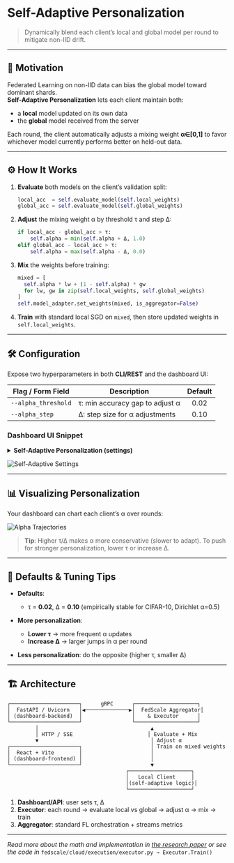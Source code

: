 <!-- ````markdown -->
# Self-Adaptive Personalization

> Dynamically blend each client’s local and global model per round to mitigate non-IID drift.

---

## 🎯 Motivation

Federated Learning on non-IID data can bias the global model toward dominant shards.  
**Self-Adaptive Personalization** lets each client maintain both:
- a **local** model updated on its own data  
- the **global** model received from the server  

Each round, the client automatically adjusts a mixing weight **α∈[0,1]** to favor whichever model currently performs better on held-out data.

---

## ⚙️ How It Works

1. **Evaluate** both models on the client’s validation split:
   ```python
   local_acc  = self.evaluate_model(self.local_weights)
   global_acc = self.evaluate_model(self.global_weights)
<!-- ```` -->

2. **Adjust** the mixing weight α by threshold τ and step Δ:

   ```python
   if local_acc - global_acc > τ:
       self.alpha = min(self.alpha + Δ, 1.0)
   elif global_acc - local_acc > τ:
       self.alpha = max(self.alpha - Δ, 0.0)
   ```
3. **Mix** the weights before training:

   ```python
   mixed = [
     self.alpha * lw + (1 - self.alpha) * gw
     for lw, gw in zip(self.local_weights, self.global_weights)
   ]
   self.model_adapter.set_weights(mixed, is_aggregator=False)
   ```
4. **Train** with standard local SGD on `mixed`, then store updated weights in `self.local_weights`.

---

## 🛠 Configuration

Expose two hyperparameters in both **CLI/REST** and the dashboard UI:

| Flag / Form Field   | Description                     | Default |
| ------------------- | ------------------------------- | :-----: |
| `--alpha_threshold` | τ: min accuracy gap to adjust α |   0.02  |
| `--alpha_step`      | Δ: step size for α adjustments  |   0.10  |

### Dashboard UI Snippet

<details>
<summary><strong>Self-Adaptive Personalization (settings)</strong></summary>

```jsx
<fieldset>
  <legend>Self-Adaptive Personalization</legend>
  <label>
    α-threshold (τ):
    <input
      name="alpha_threshold"
      type="number" step="0.005" min="0" max="1"
      value={form.alpha_threshold}
      onChange={handleChange}
    />
  </label>
  <label>
    α-step (Δ):
    <input
      name="alpha_step"
      type="number" step="0.01" min="0" max="1"
      value={form.alpha_step}
      onChange={handleChange}
    />
  </label>
</fieldset>
```

</details>

![Self-Adaptive Settings](assets/self-adaptive-settings.png)

---

## 📊 Visualizing Personalization

Your dashboard can chart each client’s α over rounds:

![Alpha Trajectories](assets/alpha-trajectories.png)

> **Tip**: Higher τ/Δ makes α more conservative (slower to adapt).
> To push for stronger personalization, lower τ or increase Δ.

---

## 🔧 Defaults & Tuning Tips

* **Defaults**:

  * τ = **0.02**, Δ = **0.10** (empirically stable for CIFAR-10, Dirichlet α=0.5)
* **More personalization**:

  * **Lower τ** → more frequent α updates
  * **Increase Δ** → larger jumps in α per round
* **Less personalization**: do the opposite (higher τ, smaller Δ)

---

## 🏗 Architecture

```text
┌──────────────────────┐      gRPC      ┌────────────────────┐
│  FastAPI / Uvicorn   │◀──────────────▶│  FedScale Aggregator│
│ (dashboard-backend)  │                │    & Executor      │
└──────────────────────┘                └────────────────────┘
         │                                    ▲
         │ HTTP / SSE                        │ Evaluate + Mix
         ▼                                    │ Adjust α
┌──────────────────────┐                      │ Train on mixed weights
│  React + Vite        │                      │
│ (dashboard-frontend) │                      │
└──────────────────────┘                      ▼
                                      ┌────────────────────┐
                                      │   Local Client     │
                                      │(self-adaptive logic)│
                                      └────────────────────┘
```

1. **Dashboard/API**: user sets τ, Δ
2. **Executor**: each round → evaluate local vs global → adjust α → mix → train
3. **Aggregator**: standard FL orchestration + streams metrics

---

*Read more about the math and implementation in [the research paper](http://paper.fedadapt.com.s3-website.us-east-2.amazonaws.com/) or see the code in*
`fedscale/cloud/execution/executor.py → Executor.Train()`

```
```
